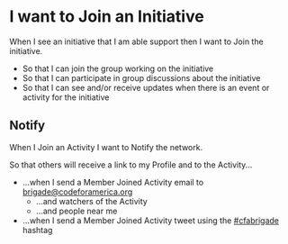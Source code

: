 #  I want to Join an Initiative
When I see an initiative that I am able support then I want to Join the initiative.
* So that I can join the group working on the initiative
* So that I can participate in group discussions about the initiative
* So that I can see and/or receive updates when there is an event or activity for the initiative
## Notify
When I Join an Activity I want to Notify the network.

So that others will receive a link to my Profile and to the Activity...

* ...when I send a Member Joined Activity email to brigade@codeforamerica.org
  * ...and watchers of the Activity
  * ...and people near me
* ...when I send a Member Joined Activity tweet using the [#cfabrigade](https://twitter.com/#!/search/%23cfabrigade) hashtag